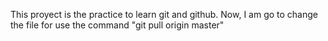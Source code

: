 This proyect is the practice to learn git and github. 
Now, I am go to change the file for use the command "git pull origin master"
